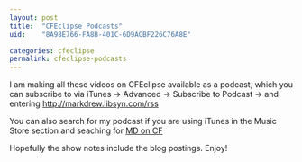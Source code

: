 ```yaml
---
layout: post
title:  "CFEclipse Podcasts"
uid:	"8A98E766-FA8B-401C-6D9ACBF226C76A8E"

categories: cfeclipse
permalink: cfeclipse-podcasts
---
```

I am making all these videos on CFEclipse available as a podcast, which you can subscribe to via iTunes -> Advanced -> Subscribe to Podcast -> and entering <a href="http://markdrew.libsyn.com/rss">http://markdrew.libsyn.com/rss</a>

You can also search for my podcast if you are using iTunes in the Music Store section and seaching for <a href="http://phobos.apple.com/WebObjects/MZStore.woa/wa/viewPodcast?id=152536611&s=143444">MD on CF</a> 

Hopefully the show notes include the blog postings. Enjoy!